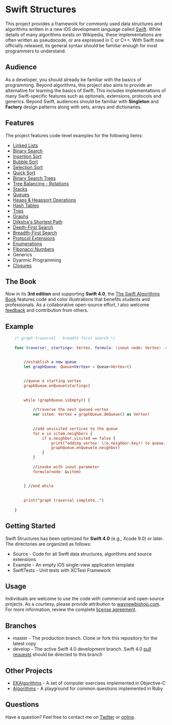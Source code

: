 Swift Structures
====================

This project provides a framework for commonly used data structures and algorithms written in a new iOS development language called <a href="http://www.swift.org" target="_blank">Swift</a>. While details of many algorithms exists on Wikipedia, these implementations are often written as pseudocode, or are expressed in C or C++. With Swift now officially released, its general syntax should be familiar enough for most programmers to understand.  


Audience
---------------------

As a developer, you should already be familiar with the basics of programming. Beyond algorithms, this project also aims to provide an alternative for learning the basics of Swift. This includes implementations of many Swift-specific features such as optionals, extensions, protocols and generics. Beyond Swift, audiences should be familiar with **Singleton** and **Factory** design patterns along with sets, arrays and dictionaries. 


Features
--------------------

The project features code-level examples for the following items:

+ [Linked Lists](/Source/Factories/LinkedList.swift)
+ [Binary Search](/Source/Extensions/Array.swift)
+ [Insertion Sort](/Source/Extensions/Array.swift)
+ [Bubble Sort](/Source/Extensions/Array.swift)
+ [Selection Sort](/Source/Extensions/Array.swift)
+ [Quick Sort](/Source/Extensions/Array.swift)
+ [Binary Search Trees](/Source/Factories/BSTree.swift)
+ [Tree Balancing - Rotations](/Source/Factories/BSTree.swift)
+ [Stacks](/Source/Factories/Stack.swift)
+ [Queues](/Source/Factories/Queue.swift)
+ [Heaps & Heapsort Operations](/Source/Factories/Heap.swift)
+ [Hash Tables](/Source/Factories/Hashtable.swift)
+ [Tries](/Source/Factories/Trie.swift)
+ [Graphs](/Source/Factories/Graph.swift)
+ [Dijkstra's Shortest Path](/Source/Factories/Graph.swift)
+ [Depth-First Search](/Source/Structures/BSNode.swift)
+ [Breadth-First Search](/Source/Factories/Graph.swift)
+ [Protocol Extensions](/Source/Extensions/Sortable.swift)
+ [Enumerations](/Factories/enumModel.swift)
+ [Fibonacci Numbers](/Source/Extensions/Int.swift)
+ Generics
+ Dyanmic Programming
+ [Closures](/SwiftTests/ClosureTest.swift)



The Book
--------------------
Now in its **3rd edition** and supporting **Swift 4.0**, the <a href="http://shop.waynewbishop.com" target="_blank">The Swift Algorithms Book</a> features code and color illustrations that benefits students and professionals. As a collaborative open-source effort, I also welcome <a href="https://twitter.com/waynewbishop" target="_blank">feedback</a> and contribution from others. 


Example
--------------------

```swift
    /* graph traversal - breadth first search */
    
    func traverse(_ startingv: Vertex, formula: (inout node: Vertex) -> ()) {

        
        //establish a new queue
        let graphQueue: Queue<Vertex> = Queue<Vertex>()
        
        
        //queue a starting vertex
        graphQueue.enQueue(startingv)
        
        
        while !graphQueue.isEmpty() {
            
            //traverse the next queued vertex
            var vitem: Vertex = graphQueue.deQueue() as Vertex!
            
            
            //add unvisited vertices to the queue
            for e in vitem.neighbors {
                if e.neighbor.visited == false {
                    print("adding vertex: \(e.neighbor.key!) to queue..")
                    graphQueue.enQueue(e.neighbor)
                }
            }
                        
            //invoke with inout parameter
            formula(node: &vitem)
            
            
        } //end while
        
        
        print("graph traversal complete..")        
        
    }

```

Getting Started
--------------------

Swift Structures has been optimized for **Swift 4.0** (e.g., Xcode 9.0) or later. The directories are organized as follows:
+ Source - Code for all Swift data structures, algorithms and source extensions
+ Example - An empty iOS single-view application template
+ SwiftTests - Unit tests with XCTest Framework

Usage
--------------------
Individuals are welcome to use the code with commercial and open-source projects. As a courtesy, please provide attribution to <a href="http://www.waynewbishop.com" target="_blank">waynewbishop.com</a>. For more information, review the complete <a href="https://github.com/waynewbishop/SwiftStructures/blob/master/License.md" target="_blank">license agreement</a>. 


Branches
--------------------
+ master - The production branch. Clone or fork this repository for the latest copy
+ develop - The active Swift 4.0 development branch. Swift 4.0 [pull requests](https://help.github.com/articles/creating-a-pull-request) should be directed to this branch



Other Projects
--------------------

+ <a href="https://github.com/EvgenyKarkan/EKAlgorithms" target="_blank">EKAlgorithms</a> - A set of computer exercises implemented in Objective-C
+ <a href="https://github.com/sagivo/algorithms" target="_blank">Algorithms</a> - A playground for common questions implemented in Ruby


Questions
--------------------

Have a question? Feel free to contact me on <a href="http://www.twitter.com/waynewbishop" target="_blank">Twitter</a> or <a href="http://www.waynewbishop.com/contact" target="_blank">online</a>.

